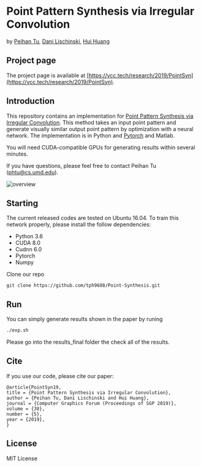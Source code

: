 # Point Pattern Synthesis via Irregular Convolution
by [Peihan Tu](https://scholar.google.com/citations?user=UA-ENWAAAAAJ&hl=en), [Dani Lischinski](http://danix3d.droppages.com/), [Hui Huang](https://vcc.tech/~huihuang)

## Project page
The project page is available at [https://vcc.tech/research/2019/PointSyn](https://vcc.tech/research/2019/PointSyn).

## Introduction ##
This repository contains an implementation for [Point Pattern Synthesis via Irregular Convolution](https://vcc.tech/file/upload_file//image/research/att201908150924/PointSyn.pdf). 
This method takes an input point pattern and generate visually similar output point pattern by optimization with a neural network.
The implementation is in Python and [Pytorch](https://pytorch.org/) and Matlab.

You will need CUDA-compatible GPUs for generating results within several minutes.

If you have questions, please feel free to contact Peihan Tu (phtu@cs.umd.edu).

![overview](overview.jpg)

## Starting ##

The current released codes are tested on Ubuntu 16.04. To train this network properly, please install the follow dependencies:
- Python 3.6
- CUDA 8.0
- Cudnn 6.0
- Pytorch
- Numpy

Clone our repo
```
git clone https://github.com/tph9608/Point-Synthesis.git
```

## Run

You can simply generate results shown in the paper by runing
```bash
./exp.sh
```
Please go into the results_final folder the check all of the results.

## Cite ##

If you use our code, please cite our paper:
```
@article{PointSyn19,
title = {Point Pattern Synthesis via Irregular Convolution},
author = {Peihan Tu, Dani Lischinski and Hui Huang},
journal = {Computer Graphics Forum (Proceedings of SGP 2019)},
volume = {38},
number = {5},
year = {2019},
} 

```
## License ##
MIT License
